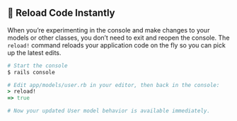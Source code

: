 ## 🔄 Reload Code Instantly

When you’re experimenting in the console and make changes to your models or other classes, you don’t need to exit and reopen the console. The `reload!` command reloads your application code on the fly so you can pick up the latest edits.

```ruby
# Start the console
$ rails console

# Edit app/models/user.rb in your editor, then back in the console:
> reload!
=> true

# Now your updated User model behavior is available immediately.
```